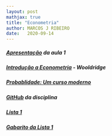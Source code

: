 ```yaml
---
layout: post
mathjax: true
title: "Econometria"
author: MARCOS J RIBEIRO
date:   2020-09-14
---
```



<head>
    <meta charset="UTF-8"/>
    <style>
        p{
            text-align: justify;
        }
    </style>
</head>



##### [Apresentação](https://mj-ribeiro.github.io/econometria.pdf) da aula 1 

##### [Introdução a Econometria](https://mj-ribeiro.github.io/book.pdf) - Wooldridge

##### [Probablidade: Um curso moderno](http://www.mat.ufrgs.br/~giacomo/Livros/Sheldon%20Ross%20-Probabilidade,%20um%20Curso%20Moderno%20com%20Aplica%E7%F5es.pdf)

##### [GitHub](https://github.com/mj-ribeiro/Econometry) da disciplina

##### [Lista 1](https://edisciplinas.usp.br/pluginfile.php/5632942/mod_resource/content/1/lista_1-econometria.pdf)

##### [Gabarito da Lista 1](https://edisciplinas.usp.br/pluginfile.php/5671477/mod_resource/content/1/gab_lista1.txt)